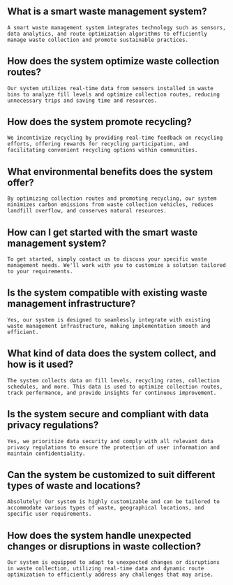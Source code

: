 ## What is a smart waste management system?
    A smart waste management system integrates technology such as sensors, data analytics, and route optimization algorithms to efficiently manage waste collection and promote sustainable practices.

## How does the system optimize waste collection routes?
    Our system utilizes real-time data from sensors installed in waste bins to analyze fill levels and optimize collection routes, reducing unnecessary trips and saving time and resources.

## How does the system promote recycling?
    We incentivize recycling by providing real-time feedback on recycling efforts, offering rewards for recycling participation, and facilitating convenient recycling options within communities.

## What environmental benefits does the system offer?
    By optimizing collection routes and promoting recycling, our system minimizes carbon emissions from waste collection vehicles, reduces landfill overflow, and conserves natural resources.

## How can I get started with the smart waste management system?
    To get started, simply contact us to discuss your specific waste management needs. We'll work with you to customize a solution tailored to your requirements.

## Is the system compatible with existing waste management infrastructure?
    Yes, our system is designed to seamlessly integrate with existing waste management infrastructure, making implementation smooth and efficient.

## What kind of data does the system collect, and how is it used?
    The system collects data on fill levels, recycling rates, collection schedules, and more. This data is used to optimize collection routes, track performance, and provide insights for continuous improvement.

## Is the system secure and compliant with data privacy regulations?
    Yes, we prioritize data security and comply with all relevant data privacy regulations to ensure the protection of user information and maintain confidentiality.

## Can the system be customized to suit different types of waste and locations?
    Absolutely! Our system is highly customizable and can be tailored to accommodate various types of waste, geographical locations, and specific user requirements.

## How does the system handle unexpected changes or disruptions in waste collection?
    Our system is equipped to adapt to unexpected changes or disruptions in waste collection, utilizing real-time data and dynamic route optimization to efficiently address any challenges that may arise.